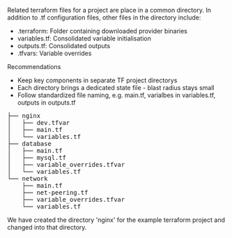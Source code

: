 Related terraform files for a project are place in a common directory. 
In addition to .tf configuration files, other files in the directory include:
* .terraform: Folder containing downloaded provider binaries 
* variables.tf: Consolidated variable initialisation
* outputs.tf: Consolidated outputs
* .tfvars: Variable overrides 

Recommendations
* Keep key components in separate TF project directorys
* Each directory brings a dedicated state file - blast radius stays small
* Follow standardized file naming, e.g. main.tf, varialbes in variables.tf, outputs in outputs.tf

<pre>├── nginx
│   ├── dev.tfvar
│   ├── main.tf
│   └── variables.tf
├── database
│   ├── main.tf
│   ├── mysql.tf
│   ├── variable_overrides.tfvar
│   └── variables.tf
└── network
    ├── main.tf
    ├── net-peering.tf
    ├── variable_overrides.tfvar
    └── variables.tf
</pre>

We have created the directory 'nginx' for the example terraform project and changed into that directory.

